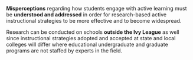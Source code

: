 **Misperceptions** regarding how students engage with active learning must be **understood and addressed** in order for research-based active instructional strategies to be more effective and to become widespread.

Research can be conducted on schools **outside the Ivy League** as well since instructional strategies adopted and accepted at state and local colleges will differ where educational undergraduate and graduate programs are not staffed by experts in the field.